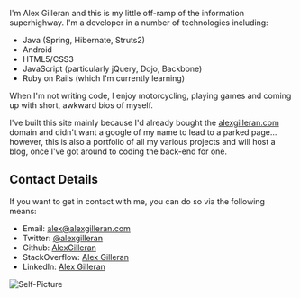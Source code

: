 I'm Alex Gilleran and this is my little off-ramp of the information superhighway. I'm a developer in a number of technologies including:

*  Java (Spring, Hibernate, Struts2)
*  Android
*  HTML5/CSS3
*  JavaScript (particularly jQuery, Dojo, Backbone)
*  Ruby on Rails (which I'm currently learning)

When I'm not writing code, I enjoy motorcycling, playing games and coming up with short, awkward bios of myself.

I've built this site mainly because I'd already bought the [alexgilleran.com](http://alexgilleran.com) domain and didn't want a google of my name to lead to a parked page... however, this is also a portfolio of all my various projects and will host a blog, once I've got around to coding the back-end for one.

Contact Details
-
If you want to get in contact with me, you can do so via the following means:

  * Email: [alex@alexgilleran.com](mailto:alex@alexgilleran.com)
  * Twitter: [@alexgilleran](http://twitter.com/AlexGilleran)
  * Github: [AlexGilleran](http://github.com/AlexGilleran)
  * StackOverflow: [Alex Gilleran](http://stackoverflow.com/users/873670/alex-gilleran)
  * LinkedIn: [Alex Gilleran](http://github.com/AlexGilleran)  

![Self-Picture](img/transfagarasan.jpg "Me")